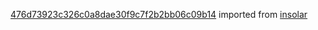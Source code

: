 [476d73923c326c0a8dae30f9c7f2b2bb06c09b14](https://github.com/insolar/insolar/commit/476d73923c326c0a8dae30f9c7f2b2bb06c09b14) imported from [insolar](https://github.com/insolar/insolar)
